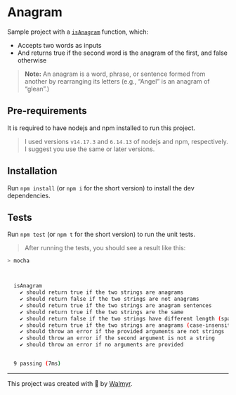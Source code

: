 # Anagram

Sample project with a [`isAnagram`](./index.js) function, which:

- Accepts two words as inputs
- And returns true if the second word is the anagram of the first, and false otherwise

> **Note:** An anagram is a word, phrase, or sentence formed from another by rearranging its letters (e.g., “Angel” is an anagram of “glean”.)

## Pre-requirements

It is required to have nodejs and npm installed to run this project.

> I used versions `v14.17.3` and `6.14.13` of nodejs and npm, respectively. I suggest you use the same or later versions.

## Installation

Run `npm install` (or `npm i` for the short version) to install the dev dependencies.

## Tests

Run `npm test` (or `npm t` for the short version) to run the unit tests.

> After running the tests, you should see a result like this:

```sh
> mocha



  isAnagram
    ✔ should return true if the two strings are anagrams
    ✔ should return false if the two strings are not anagrams
    ✔ should return true if the two strings are anagram sentences
    ✔ should return true if the two strings are the same
    ✔ should return false if the two strings have different length (spaces in between the second param)
    ✔ should return true if the two strings are anagrams (case-insensitive)
    ✔ should throw an error if the provided arguments are not strings
    ✔ should throw an error if the second argument is not a string
    ✔ should throw an error if no arguments are provided


  9 passing (7ms)
```

___

This project was created with 💜 by [Walmyr](https://walmyr.dev).
